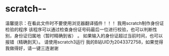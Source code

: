 # scratch--
温馨提示：在看此文件时不要使用浏览器翻译插件！！！
我用scratch制作身份证检验的程序
该程序可以通过检查身份证号码最后一位进行校验，也可以判断性别，身份证归属地（暂时精确到省） 。
如果输入的身份证超过当前时间，也可以报错（精确到天）。
请使用scratch3运行
我的B站UID为2043372758，如果觉得我做得好，请一键三连谢谢
